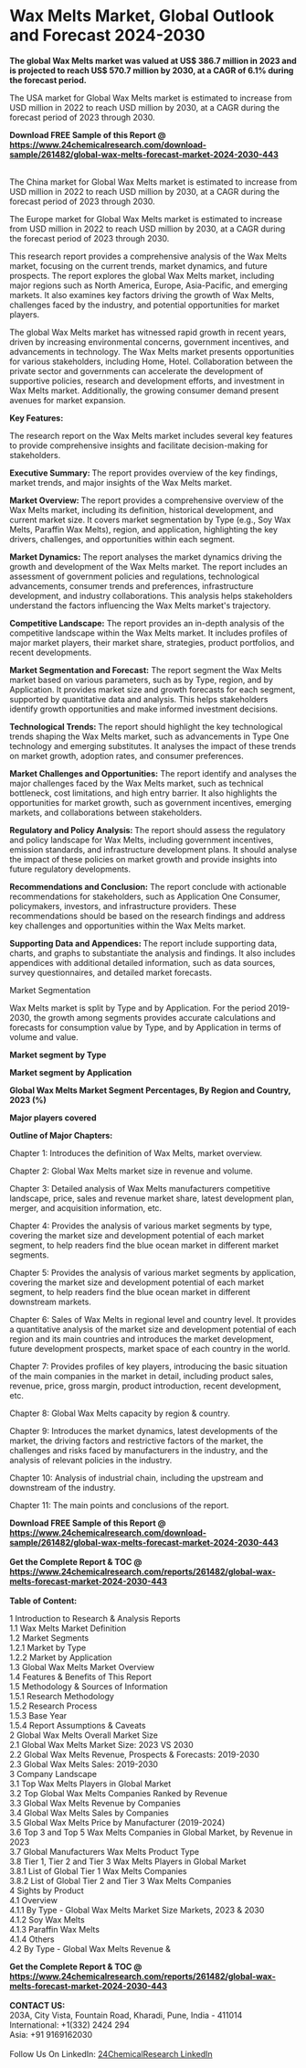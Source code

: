 <h1>Wax Melts Market, Global Outlook and Forecast 2024-2030</h1><p><strong>The global Wax Melts market was valued at US$ 386.7 million in 2023 and is projected to reach US$ 570.7 million by 2030, at a CAGR of 6.1% during the forecast period.</strong></p><p>
</p><p>The USA market for Global Wax Melts market is estimated to increase from USD million in 2022 to reach USD million by 2030, at a CAGR during the forecast period of 2023 through 2030.</p><div><b>Download FREE Sample of this Report @ 
            <a href="https://www.24chemicalresearch.com/download-sample/261482/global-wax-melts-forecast-market-2024-2030-443">
            https://www.24chemicalresearch.com/download-sample/261482/global-wax-melts-forecast-market-2024-2030-443</a></b></div><br><p>
</p><p>The China market for Global Wax Melts market is estimated to increase from USD million in 2022 to reach USD million by 2030, at a CAGR during the forecast period of 2023 through 2030.</p><p>
</p><p>The Europe market for Global Wax Melts market is estimated to increase from USD million in 2022 to reach USD million by 2030, at a CAGR during the forecast period of 2023 through 2030.</p><p>
</p><p>This research report provides a comprehensive analysis of the Wax Melts market, focusing on the current trends, market dynamics, and future prospects. The report explores the global Wax Melts market, including major regions such as North America, Europe, Asia-Pacific, and emerging markets. It also examines key factors driving the growth of Wax Melts, challenges faced by the industry, and potential opportunities for market players.</p><p>
The global Wax Melts market has witnessed rapid growth in recent years, driven by increasing environmental concerns, government incentives, and advancements in technology. The Wax Melts market presents opportunities for various stakeholders, including Home, Hotel. Collaboration between the private sector and governments can accelerate the development of supportive policies, research and development efforts, and investment in Wax Melts market. Additionally, the growing consumer demand present avenues for market expansion.</p><p>
<strong>Key Features:</strong></p><p>
The research report on the Wax Melts market includes several key features to provide comprehensive insights and facilitate decision-making for stakeholders.</p><p>
<strong>Executive Summary: </strong>The report provides overview of the key findings, market trends, and major insights of the Wax Melts market.</p><p>
<strong>Market Overview: </strong>The report provides a comprehensive overview of the Wax Melts market, including its definition, historical development, and current market size. It covers market segmentation by Type (e.g., Soy Wax Melts, Paraffin Wax Melts), region, and application, highlighting the key drivers, challenges, and opportunities within each segment.</p><p>
<strong>Market Dynamics:</strong> The report analyses the market dynamics driving the growth and development of the Wax Melts market. The report includes an assessment of government policies and regulations, technological advancements, consumer trends and preferences, infrastructure development, and industry collaborations. This analysis helps stakeholders understand the factors influencing the Wax Melts market's trajectory.</p><p>
<strong>Competitive Landscape:</strong> The report provides an in-depth analysis of the competitive landscape within the Wax Melts market. It includes profiles of major market players, their market share, strategies, product portfolios, and recent developments.</p><p>
<strong>Market Segmentation and Forecast:</strong> The report segment the Wax Melts market based on various parameters, such as by Type, region, and by Application. It provides market size and growth forecasts for each segment, supported by quantitative data and analysis. This helps stakeholders identify growth opportunities and make informed investment decisions.</p><p>
<strong>Technological Trends: </strong>The report should highlight the key technological trends shaping the Wax Melts market, such as advancements in Type One technology and emerging substitutes. It analyses the impact of these trends on market growth, adoption rates, and consumer preferences.</p><p>
<strong>Market Challenges and Opportunities:</strong> The report identify and analyses the major challenges faced by the Wax Melts market, such as technical bottleneck, cost limitations, and high entry barrier. It also highlights the opportunities for market growth, such as government incentives, emerging markets, and collaborations between stakeholders.</p><p>
<strong>Regulatory and Policy Analysis: </strong>The report should assess the regulatory and policy landscape for Wax Melts, including government incentives, emission standards, and infrastructure development plans. It should analyse the impact of these policies on market growth and provide insights into future regulatory developments.</p><p>
<strong>Recommendations and Conclusion:</strong> The report conclude with actionable recommendations for stakeholders, such as Application One Consumer, policymakers, investors, and infrastructure providers. These recommendations should be based on the research findings and address key challenges and opportunities within the Wax Melts market.</p><p>
<strong>Supporting Data and Appendices: </strong>The report include supporting data, charts, and graphs to substantiate the analysis and findings. It also includes appendices with additional detailed information, such as data sources, survey questionnaires, and detailed market forecasts.</p><p>
Market Segmentation</p><p>
Wax Melts market is split by Type and by Application. For the period 2019-2030, the growth among segments provides accurate calculations and forecasts for consumption value by Type, and by Application in terms of volume and value.</p><p>
<strong>Market segment by Type</strong></p><p>
</p><p>
</p><p><strong>Market segment by Application</strong></p><p>
</p><p>
</p><p><strong>Global Wax Melts Market Segment Percentages, By Region and Country, 2023 (%)</strong></p><p>
</p><p>
</p><p><strong>Major players covered</strong></p><p>
</p><p>
</p><p><strong>Outline of Major Chapters:</strong></p><p>
Chapter 1: Introduces the definition of Wax Melts, market overview.</p><p>
Chapter 2: Global Wax Melts market size in revenue and volume.</p><p>
Chapter 3: Detailed analysis of Wax Melts manufacturers competitive landscape, price, sales and revenue market share, latest development plan, merger, and acquisition information, etc.</p><p>
Chapter 4: Provides the analysis of various market segments by type, covering the market size and development potential of each market segment, to help readers find the blue ocean market in different market segments.</p><p>
Chapter 5: Provides the analysis of various market segments by application, covering the market size and development potential of each market segment, to help readers find the blue ocean market in different downstream markets.</p><p>
Chapter 6: Sales of Wax Melts in regional level and country level. It provides a quantitative analysis of the market size and development potential of each region and its main countries and introduces the market development, future development prospects, market space of each country in the world.</p><p>
Chapter 7: Provides profiles of key players, introducing the basic situation of the main companies in the market in detail, including product sales, revenue, price, gross margin, product introduction, recent development, etc.</p><p>
Chapter 8: Global Wax Melts capacity by region &amp; country.</p><p>
Chapter 9: Introduces the market dynamics, latest developments of the market, the driving factors and restrictive factors of the market, the challenges and risks faced by manufacturers in the industry, and the analysis of relevant policies in the industry.</p><p>
Chapter 10: Analysis of industrial chain, including the upstream and downstream of the industry.</p><p>
Chapter 11: The main points and conclusions of the report.</p><div><b>Download FREE Sample of this Report @ 
            <a href="https://www.24chemicalresearch.com/download-sample/261482/global-wax-melts-forecast-market-2024-2030-443">
            https://www.24chemicalresearch.com/download-sample/261482/global-wax-melts-forecast-market-2024-2030-443</a></b></div><br><div><b>Get the Complete Report & TOC @ 
            <a href="https://www.24chemicalresearch.com/reports/261482/global-wax-melts-forecast-market-2024-2030-443">
            https://www.24chemicalresearch.com/reports/261482/global-wax-melts-forecast-market-2024-2030-443</a></b></div><br>
            <b>Table of Content:</b><p>1 Introduction to Research & Analysis Reports<br />
    1.1 Wax Melts Market Definition<br />
    1.2 Market Segments<br />
        1.2.1 Market by Type<br />
        1.2.2 Market by Application<br />
    1.3 Global Wax Melts Market Overview<br />
    1.4 Features & Benefits of This Report<br />
    1.5 Methodology & Sources of Information<br />
        1.5.1 Research Methodology<br />
        1.5.2 Research Process<br />
        1.5.3 Base Year<br />
        1.5.4 Report Assumptions & Caveats<br />
2 Global Wax Melts Overall Market Size<br />
    2.1 Global Wax Melts Market Size: 2023 VS 2030<br />
    2.2 Global Wax Melts Revenue, Prospects & Forecasts: 2019-2030<br />
    2.3 Global Wax Melts Sales: 2019-2030<br />
3 Company Landscape<br />
    3.1 Top Wax Melts Players in Global Market<br />
    3.2 Top Global Wax Melts Companies Ranked by Revenue<br />
    3.3 Global Wax Melts Revenue by Companies<br />
    3.4 Global Wax Melts Sales by Companies<br />
    3.5 Global Wax Melts Price by Manufacturer (2019-2024)<br />
    3.6 Top 3 and Top 5 Wax Melts Companies in Global Market, by Revenue in 2023<br />
    3.7 Global Manufacturers Wax Melts Product Type<br />
    3.8 Tier 1, Tier 2 and Tier 3 Wax Melts Players in Global Market<br />
        3.8.1 List of Global Tier 1 Wax Melts Companies<br />
        3.8.2 List of Global Tier 2 and Tier 3 Wax Melts Companies<br />
4 Sights by Product<br />
    4.1 Overview<br />
        4.1.1 By Type - Global Wax Melts Market Size Markets, 2023 & 2030<br />
        4.1.2 Soy Wax Melts<br />
        4.1.3 Paraffin Wax Melts<br />
        4.1.4 Others<br />
    4.2 By Type - Global Wax Melts Revenue &</p><div><b>Get the Complete Report & TOC @ 
            <a href="https://www.24chemicalresearch.com/reports/261482/global-wax-melts-forecast-market-2024-2030-443">
            https://www.24chemicalresearch.com/reports/261482/global-wax-melts-forecast-market-2024-2030-443</a></b></div><br><b>CONTACT US:</b><br>
            203A, City Vista, Fountain Road, Kharadi, Pune, India - 411014<br>
            International: +1(332) 2424 294<br>
            Asia: +91 9169162030 <br><br>
            Follow Us On LinkedIn: <a href="https://www.linkedin.com/company/24chemicalresearch/">24ChemicalResearch LinkedIn</a>